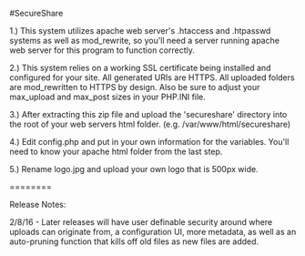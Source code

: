 #SecureShare

1.) This system utilizes apache web server's .htaccess and .htpasswd systems as well as mod_rewrite, so you'll need a server running apache web server for this program to function correctly.

2.) This system relies on a working SSL certificate being installed and configured for your site. All generated URIs are HTTPS. All uploaded folders are mod_rewritten to HTTPS by design. Also be sure to adjust your max_upload and max_post sizes in your PHP.INI file.

3.) After extracting this zip file and upload the 'secureshare' directory into the root of your web servers html folder. (e.g. /var/www/html/secureshare)

4.) Edit config.php and put in your own information for the variables. You'll need to know your apache html folder from the last step.

5.) Rename logo.jpg and upload your own logo that is 500px wide.

========

Release Notes:

2/8/16 - Later releases will have user definable security around where uploads can originate from, a configuration UI, more metadata, as well as an auto-pruning function that kills off old files as new files are added.